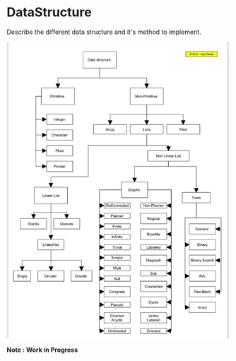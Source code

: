 # DataStructure
Describe the different data structure and it's method to implement.

![DataStructure Classification](DataStructure_Classification.jpg)

**Note : Work in Progress**
